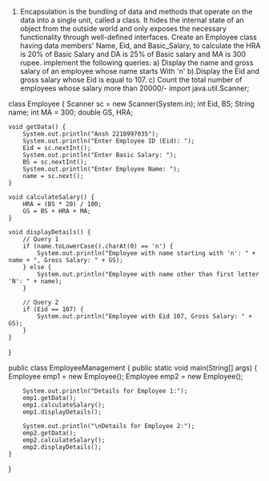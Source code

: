 1.	Encapsulation is the bundling of data and methods that operate on the data into a single unit, called a class. It hides the internal state of an object from the outside world and only exposes the necessary functionality through well-defined interfaces. 
Create an Employee class having data members' Name, Eid, and Basic_Salary, to calculate the HRA is 20% of Basic Salary and DA is 25% of Basic salary and MA is 300 rupee. implement the following queries:
  a) Display the name and gross salary of an employee whose name starts With 'n'
  b).Display the Eid and gross salary whose Eid is equal to 107.
  c)  Count the total number of employees whose salary more than 20000/-
import java.util.Scanner;

class Employee {
    Scanner sc = new Scanner(System.in);
    int Eid, BS;
    String name;
    int MA = 300;
    double GS, HRA;

    void getData() {
        System.out.println("Ansh 2210997035");
        System.out.println("Enter Employee ID (Eid): ");
        Eid = sc.nextInt();
        System.out.println("Enter Basic Salary: ");
        BS = sc.nextInt();
        System.out.println("Enter Employee Name: ");
        name = sc.next();
    }

    void calculateSalary() {
        HRA = (BS * 20) / 100;
        GS = BS + HRA + MA;
    }

    void displayDetails() {
        // Query 1
        if (name.toLowerCase().charAt(0) == 'n') {
            System.out.println("Employee with name starting with 'n': " + name + ", Gross Salary: " + GS);
        } else {
            System.out.println("Employee with name other than first letter 'N': " + name);
        }

        // Query 2
        if (Eid == 107) {
            System.out.println("Employee with Eid 107, Gross Salary: " + GS);
        }
    }
}

public class EmployeeManagement {
    public static void main(String[] args) {
        Employee emp1 = new Employee();
        Employee emp2 = new Employee();

        System.out.println("Details for Employee 1:");
        emp1.getData();
        emp1.calculateSalary();
        emp1.displayDetails();

        System.out.println("\nDetails for Employee 2:");
        emp2.getData();
        emp2.calculateSalary();
        emp2.displayDetails();
    }
}
